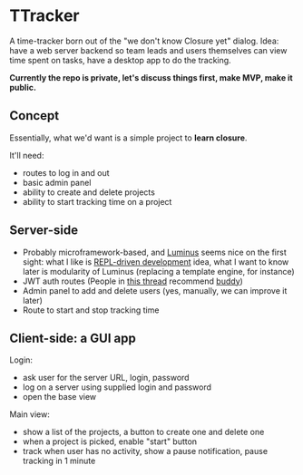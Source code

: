 # TTracker

A time-tracker born out of the "we don't know Closure yet" dialog.
Idea: have a web server backend so team leads and users themselves can view time spent on tasks, have a desktop app to do the tracking.

**Currently the repo is private, let's discuss things first, make MVP, make it public.**

## Concept

Essentially, what we'd want is a simple project to **learn closure**.

It'll need:

* routes to log in and out
* basic admin panel
* ability to create and delete projects
* ability to start tracking time on a project

## Server-side

* Probably microframework-based, and [Luminus](https://luminusweb.com/docs/guestbook.html) seems nice on the first sight: what I like is [REPL-driven development](https://luminusweb.com/docs/repl.html) idea, what I want to know later is modularity of Luminus (replacing a template engine, for instance)
* JWT auth routes (People in [this thread](https://www.reddit.com/r/Clojure/comments/9bj8pj/cemerickfriend_or_something_else/) recommend [buddy](https://github.com/funcool/buddy))
* Admin panel to add and delete users (yes, manually, we can improve it later)
* Route to start and stop tracking time

## Client-side: a GUI app

Login:

* ask user for the server URL, login, password
* log on a server using supplied login and password
* open the base view

Main view:

* show a list of the projects, a button to create one and delete one
* when a project is picked, enable "start" button
* track when user has no activity, show a pause notification, pause tracking in 1 minute
